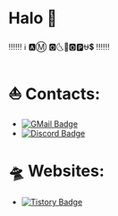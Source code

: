 # Halo 🐙
‼️‼️‼️ ℹ️ 🅰️Ⓜ️ 🅾️🌜🌴🅾️🅿️⛎💲 ‼️‼️‼️

# ⛵ Contacts:
- [![GMail Badge](https://img.shields.io/badge/-yhak0205@gmail.com-EA4335?style=flat-square&logo=GMail&logoColor=white&link=mailto:yhak0205@gmail.com)](mailto:yhak0205@gmail.com)
- [![Discord Badge](https://img.shields.io/badge/-baghakdorung-5865F2?style=flat-square&logo=Discord&logoColor=white&link=https://discord.com)](https://discord.com/users/499043186078122004)

# 🛸 Websites:
- [![Tistory Badge](https://img.shields.io/badge/-baghakdorung.tistory.com-ff5a4a?style=flat-square&logo=tistory&logoColor=white&link=baghakdorung.tistory.com)](baghakdorung.tistory.com)
